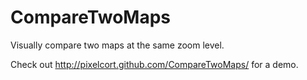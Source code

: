 # CompareTwoMaps

Visually compare two maps at the same zoom level.

Check out http://pixelcort.github.com/CompareTwoMaps/ for a demo.